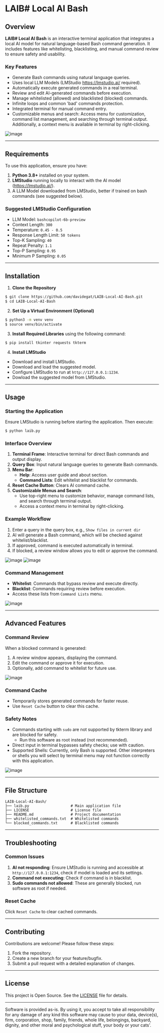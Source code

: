 # LAIB# Local AI Bash

## Overview
**LAIB# Local AI Bash** is an interactive terminal application that integrates a local AI model for natural language-based Bash command generation. It includes features like whitelisting, blacklisting, and manual command review to ensure safety and usability.

### Key Features
- Generate Bash commands using natural language queries.
- Uses local LLM Models (LMStudio https://lmstudio.ai/ required).
- Automatically execute generated commands in a real terminal.
- Review and edit AI-generated commands before execution.
- Manage whitelisted (allowed) and blacklisted (blocked) commands.
- Infinite loops and common 'bad' commands protection.
- Integrated terminal for manual command entry.
- Customizable menus and search: Access menu for customization, command list management, and searching through terminal output. Additionally, a context menu is available in terminal by right-clicking.

![image](https://github.com/user-attachments/assets/e7458583-bca2-4b9b-92c0-fe498d94bbfc)

---

## Requirements
To use this application, ensure you have:

1. **Python 3.8+** installed on your system.
2. **LMStudio** running locally to interact with the AI model (https://lmstudio.ai/).
3. A LLM Model downloaded from LMStudio, better if trained on bash commands (see suggested below).

### Suggested LMStudio Configuration
- LLM Model: `bashcopilot-6b-preview`
- Context Length: `300`
- Temperature: `0.45 - 0.5`
- Response Length Limit: `50 tokens`
- Top-K Sampling: `40`
- Repeat Penalty: `1.1`
- Top-P Sampling: `0.95`
- Minimum P Sampling: `0.05`

---

## Installation

1. **Clone the Repository**
```bash
$ git clone https://github.com/davidegat/LAIB-Local-AI-Bash.git
$ cd LAIB-Local-AI-Bash
```

2. **Set Up a Virtual Environment (Optional)**
```bash
$ python3 -m venv venv
$ source venv/bin/activate
```

3. **Install Required Libraries**
using the following command:
```bash
$ pip install tkinter requests tkterm
```

4. **Install LMStudio**
- Download and install LMStudio.
- Download and load the suggested model.
- Configure LMStudio to run at `http://127.0.0.1:1234`.
- Dowload the suggested model from LMStudio.

---

## Usage

### Starting the Application
Ensure LMStudio is running before starting the application. Then execute:
```bash
$ python laib.py
```

### Interface Overview
1. **Terminal Frame**: Interactive terminal for direct Bash commands and output display.
2. **Query Box**: Input natural language queries to generate Bash commands.
3. **Menu Bar**:
   - **Help**: Access user guide and about section.
   - **Command Lists**: Edit whitelist and blacklist for commands.
4. **Reset Cache Button**: Clears AI command cache.
5. **Customizable Menus and Search**:
   - Use top-right menu to customize behavior, manage command lists, and search through terminal output.
   - Access a context menu in terminal by right-clicking.

### Example Workflow
1. Enter a query in the query box, e.g., `Show files in current dir`
2. AI will generate a Bash command, which will be checked against whitelist/blacklist.
3. If approved, command is executed automatically in terminal.
4. If blocked, a review window allows you to edit or approve the command.

![image](https://github.com/user-attachments/assets/35ed6b85-2220-40d2-a8e6-765fbc0a3855)
![image](https://github.com/user-attachments/assets/cc5d7a18-c9bf-44d7-b0c5-8fcd5250c635)


### Command Management
- **Whitelist**: Commands that bypass review and execute directly.
- **Blacklist**: Commands requiring review before execution.
- Access these lists from `Command Lists` menu.

![image](https://github.com/user-attachments/assets/35948968-dd64-40bd-b354-e2a73f896439)

---

## Advanced Features

### Command Review
When a blocked command is generated:
1. A review window appears, displaying the command.
2. Edit the command or approve it for execution.
3. Optionally, add command to whitelist for future use.

![image](https://github.com/user-attachments/assets/97638461-9432-4c45-b805-ffc46718d8d8)

### Command Cache
- Temporarily stores generated commands for faster reuse.
- Use `Reset Cache` button to clear this cache.

### Safety Notes
- Commands starting with `sudo` are not supported by tkterm library and are blocked for safety.
   - Run this software as root instead (not recommended).
- Direct input in terminal bypasses safety checks; use with caution.
- Supported Shells: Currently, only Bash is supported. Other interpreters or shells you will select by terminal menu may not function correctly with this application.

![image](https://github.com/user-attachments/assets/63e7c2be-7992-4a89-903f-2bdd12e781f5)

---

## File Structure

```plaintext
LAIB-Local-AI-Bash/
├── laib.py                   # Main application file
├── LICENSE                   # License file
├── README.md                 # Project documentation
├── whitelisted_commands.txt  # Whitelisted commands
└── blocked_commands.txt      # Blacklisted commands

```

---

## Troubleshooting

### Common Issues
1. **AI not responding**: Ensure LMStudio is running and accessible at `http://127.0.0.1:1234`, check if model is loaded and its settings.
2. **Command not executing**: Check if command is in blacklist.
3. **Sudo commands not allowed**: These are generally blocked, run software as root if needed.

### Reset Cache
Click `Reset Cache` to clear cached commands.

---

## Contributing
Contributions are welcome! Please follow these steps:
1. Fork the repository.
2. Create a new branch for your feature/bugfix.
3. Submit a pull request with a detailed explanation of changes.

---

## License
This project is Open Source. See the [LICENSE](LICENSE) file for details.

---

Software is provided as-is. By using it, you accept to take all responsibility for any damage of any kind this software may cause to your data, device(s), firm, corporation, shop, family, friends, whole life, belongings, backyard, dignity, and other moral and psychological stuff, your body or your cats'.
